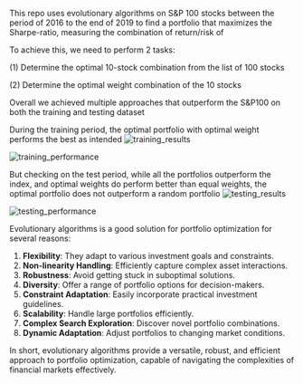 This repo uses evolutionary algorithms on S&P 100 stocks between the period of 2016 to the end of 2019 to find a portfolio that maximizes the Sharpe-ratio, measuring the combination of return/risk of 

To achieve this, we need to perform 2 tasks:

(1) Determine the optimal 10-stock combination from the list of 100 stocks

(2) Determine the optimal weight combination of the 10 stocks

Overall we achieved multiple approaches that outperform the S&P100 on both the training and testing dataset 

During the training period, the optimal portfolio with optimal weight performs the best as intended
![training_results](https://github.com/trduc97/CS815/assets/52210863/5c6f689f-f323-49bb-9639-0dfd976177d5)

![training_performance](https://github.com/trduc97/CS815/assets/52210863/111dbbc7-ddb3-43a1-b0a1-02c7c0231abf)


But checking on the test period, while all the portfolios outperform the index, and optimal weights do perform better than equal weights, the optimal portfolio does not outperform a random portfolio
![testing_results](https://github.com/trduc97/CS815/assets/52210863/432022ab-5f5e-4de2-8c2b-0da52c1a9906)

![testing_performance](https://github.com/trduc97/CS815/assets/52210863/7e239087-2d48-4a45-83f7-d0c4114a95b9)


Evolutionary algorithms is a good solution for portfolio optimization for several reasons:

1. **Flexibility**: They adapt to various investment goals and constraints.
2. **Non-linearity Handling**: Efficiently capture complex asset interactions.
3. **Robustness**: Avoid getting stuck in suboptimal solutions.
4. **Diversity**: Offer a range of portfolio options for decision-makers.
5. **Constraint Adaptation**: Easily incorporate practical investment guidelines.
6. **Scalability**: Handle large portfolios efficiently.
7. **Complex Search Exploration**: Discover novel portfolio combinations.
8. **Dynamic Adaptation**: Adjust portfolios to changing market conditions.

In short, evolutionary algorithms provide a versatile, robust, and efficient approach to portfolio optimization, capable of navigating the complexities of financial markets effectively.
